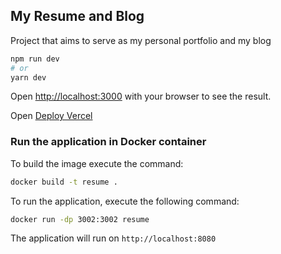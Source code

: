 ## My Resume and Blog

Project that aims to serve as my personal portfolio and my blog

```bash
npm run dev
# or
yarn dev
```

Open [http://localhost:3000](http://localhost:3000) with your browser to see the result.

Open [Deploy Vercel](https://abraao-duarte.vercel.app/)

### Run the application in Docker container

To build the image execute the command:
```bash
docker build -t resume .
```

To run the application, execute the following command:

```bash
docker run -dp 3002:3002 resume
```

The application will run on `http://localhost:8080`